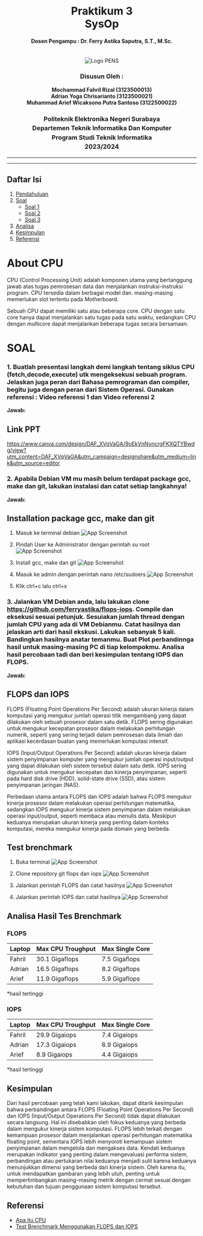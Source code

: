 <div align="center">
  <h1 style="text-align: center;font-weight: bold">Praktikum 3<br>SysOp</h1>
  <h4 style="text-align: center;">Dosen Pengampu : Dr. Ferry Astika Saputra, S.T., M.Sc.</h4>
</div>
<br />
<div align="center">
  <img src="https://upload.wikimedia.org/wikipedia/id/4/44/Logo_PENS.png" alt="Logo PENS">
  <h3 style="text-align: center;">Disusun Oleh : </h3>
  <p style="text-align: center;">
    <strong>Mochammad Fahril Rizal (3123500013)</strong><br>
    <strong>Adrian Yoga Chrisarianto (3123500021)</strong><br>
    <strong>Muhammad Arief Wicaksono Putra Santoso (3122500022)</strong>
  </p>

<h3 style="text-align: center;line-height: 1.5">Politeknik Elektronika Negeri Surabaya<br>Departemen Teknik Informatika Dan Komputer<br>Program Studi Teknik Informatika<br>2023/2024</h3>
  <hr><hr>
</div>

## Daftar Isi
1. [Pendahuluan](#about-cpu)
2. [Soal](#soal)
    - [Soal 1](#1-buatlah-presentasi-langkah-demi-langkah-tentang-siklus-cpu-fetchdecodeexecute-utk-mengeksekusi-sebuah-program-jelaskan-juga-peran-dari-bahasa-pemrograman-dan-compiler-begitu-juga-dengan-peran-dari-sistem-operasi-gunakan-referensi--video-referensi-1-dan-video-referensi-2)
    - [Soal 2](#2-apabila-debian-vm-mu-masih-belum-terdapat-packeage-gcc-make-dan-git-lakukan-instalasi-dan-catat-setiap-langkahnya)
    - [Soal 3](#3-jalankan-vm-debian-anda-lalu-lakukan-clone-httpsgithubcomferryastikaflops-iops-compile-dan-eksekusi-sesuai-petunjuk-sesuiakan-jumlah-thread-dengan-jumlah-cpu-yang-ada-di-vm-debianmu-catat-hasilnya-dan-jelaskan-arti-dari-hasil-ekskusi-lakukan-sebanyak-5-kali-bandingkan-hasilnya-anatar-temanmu-buat-plot-perbandinnga-hasil-untuk-masing-masing-pc-di-tiap-kelompokmu-analisa-hasil-percobaan-tadi-dan-beri-kesimpulan-tentang-iops-dan-flops)
3. [Analisa](#analisa-hasil-tes-brenchmark)
4. [Kesimpulan](#kesimpulan)
5. [Referensi](#referensi)

# About CPU
CPU (Control Processing Unit) adalah komponen utama yang bertanggung jawab atas tugas pemrosesan data dan menjalankan instruksi-instruksi program. CPU tersedia dalam berbagai model dan. masing-masing memerlukan slot tertentu pada Motherboard. 

Sebuah CPU dapat memiliki satu atau beberapa core. CPU dengan satu core hanya dapat menjalankan satu tugas pada satu waktu, sedangkan CPU dengan multicore dapat menjalankan beberapa tugas secara bersamaan.

# SOAL
### 1. Buatlah presentasi langkah demi langkah tentang siklus CPU (fetch,decode,execute) utk mengeksekusi sebuah program. Jelaskan juga peran dari Bahasa pemrograman dan compiler, begitu juga dengan peran dari Sistem Operasi. Gunakan referensi : Video referensi 1 dan Video referensi 2
**Jawab:**
## Link PPT
https://www.canva.com/design/DAF_XVqVaGA/9oEkVnNyncrgFKXQTYBwdg/view?utm_content=DAF_XVqVaGA&utm_campaign=designshare&utm_medium=link&utm_source=editor

### 2. Apabila Debian VM mu masih belum terdapat package gcc, make dan git, lakukan instalasi dan catat setiap langkahnya!
**Jawab:**
## Installation package gcc, make dan git
1. Masuk ke terminal debian
![App Screenshot](assets/img/terminal.png)

2. Pindah User ke Administrator dengan perintah su root
![App Screenshot](assets/img/terminal.png)

3. Install gcc, make dan git 
![App Screenshot](assets/img/instalasi%20make,%20gcc%20dan%20git.png)

3. Masuk ke admin dengan perintah nano /etc/sudoers
![App Screenshot](assets/img/nano.png)

4. Klik ctrl+c lalu ctrl+x

### 3. Jalankan VM Debian anda, lalu lakukan clone https://github.com/ferryastika/flops-iops. Compile dan eksekusi sesuai petunjuk. Sesuiakan jumlah thread dengan jumlah CPU yang ada di VM Debianmu. Catat hasilnya dan jelaskan arti dari hasil ekskusi. Lakukan sebanyak 5 kali. Bandingkan hasilnya anatar temanmu. Buat Plot perbandinnga hasil untuk masing-masing PC di tiap kelompokmu. Analisa hasil percobaan tadi dan beri kesimpulan tentang IOPS dan FLOPS.
**Jawab:**
## FLOPS dan IOPS

FLOPS (Floating Point Operations Per Second) adalah ukuran kinerja dalam komputasi yang mengukur jumlah operasi titik mengambang yang dapat dilakukan oleh sebuah prosesor dalam satu detik. FLOPS sering digunakan untuk mengukur kecepatan prosesor dalam melakukan perhitungan numerik, seperti yang sering terjadi dalam pemrosesan data ilmiah dan aplikasi kecerdasan buatan yang memerlukan komputasi intensif.

IOPS (Input/Output Operations Per Second) adalah ukuran kinerja dalam sistem penyimpanan komputer yang mengukur jumlah operasi input/output yang dapat dilakukan oleh sistem tersebut dalam satu detik. IOPS sering digunakan untuk mengukur kecepatan dan kinerja penyimpanan, seperti pada hard disk drive (HDD), solid-state drive (SSD), atau sistem penyimpanan jaringan (NAS).

Perbedaan utama antara FLOPS dan IOPS adalah bahwa FLOPS mengukur kinerja prosesor dalam melakukan operasi perhitungan matematika, sedangkan IOPS mengukur kinerja sistem penyimpanan dalam melakukan operasi input/output, seperti membaca atau menulis data. Meskipun keduanya merupakan ukuran kinerja yang penting dalam konteks komputasi, mereka mengukur kinerja pada domain yang berbeda.

## Test brenchmark
1. Buka terminal
![App Screenshot](assets/img/terminal.png)

2. Clone repository git flops dan iops
![App Screenshot](assets/img/instalasi%20flops%20iops.png)

3. Jalankan perintah FLOPS dan catat hasilnya
![App Screenshot](assets/img/flops.png)

4. Jalankan perintah IOPS dan catat hasilnya
![App Screenshot](assets/img/iops.png)

## Analisa Hasil Tes Brenchmark
### FLOPS
| Laptop  | Max CPU Troughput | Max Single Core |
|---------|----------------|---------------|
| Fahril  | 30.1 Gigaflops | 7.5 Gigaflops |
| Adrian  | 16.5 Gigaflops | 8.2 Gigaflops |
| Arief   | 11.9 Gigaflops | 5.9 Gigaflops |

*hasil tertinggi

### IOPS
| Laptop  | Max CPU Troughput | Max Single Core |
|---------|---------------|--------------|
| Fahril  | 29.9 Gigaiops | 7.4 Gigaiops |
| Adrian  | 17.3 Gigaiops | 8.9 Gigaiops |
| Arief   |  8.9 Gigaiops | 4.4 Gigaiops |

*hasil tertinggi

## Kesimpulan
Dari hasil percobaan yang telah kami lakukan, dapat ditarik kesimpulan bahwa perbandingan antara FLOPS (Floating Point Operations Per Second) dan IOPS (Input/Output Operations Per Second) tidak dapat dilakukan secara langsung. Hal ini disebabkan oleh fokus keduanya yang berbeda dalam mengukur kinerja sistem komputasi. FLOPS lebih terkait dengan kemampuan prosesor dalam menjalankan operasi perhitungan matematika floating point, sementara IOPS lebih menyoroti kemampuan sistem penyimpanan dalam mengelola dan mengakses data. Kendati keduanya merupakan indikator yang penting dalam mengevaluasi performa sistem, perbandingan atau pertukaran nilai keduanya menjadi sulit karena keduanya menunjukkan dimensi yang berbeda dari kinerja sistem. Oleh karena itu, untuk mendapatkan gambaran yang lebih utuh, penting untuk mempertimbangkan masing-masing metrik dengan cermat sesuai dengan kebutuhan dan tujuan penggunaan sistem komputasi tersebut.

## Referensi
- [Apa itu CPU](https://aws.amazon.com/id/what-is/cpu/)
- [Test Brenchmark Menggunakan FLOPS dan IOPS](https://github.com/ferryastika/flops-iops)